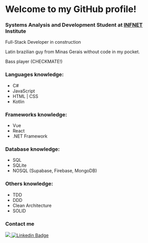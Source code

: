 
# Welcome to my GitHub profile!

### Systems Analysis and Development Student at <a href="https://www.infnet.edu.br/infnet" target="_blank">INFNET</a> Institute

Full-Stack Developer in construction 

Latin brazilian guy from Minas Gerais without code in my pocket.

Bass player (CHECKMATE!)

### Languages knowledge:
- C#
- JavaScript      
- HTML | CSS
- Kotlin 

### Frameworks knowledge:
- Vue
- React
- .NET Framework

### Database knowledge:
- SQL
- SQLite
- NOSQL (Supabase, Firebase, MongoDB)

### Others knowledge:
- TDD
- DDD
- Clean Architecture
- SOLID
   
### Contact me 
<a href="https://wa.me/<5531993390959>" target="_blank"><img src="https://img.shields.io/badge/WhatsApp-25D366?style=for-the-badge&logo=whatsapp&logoColor=white" target="_blank"> [![Linkedin Badge](https://img.shields.io/badge/LinkedIn-0077B5?style=for-the-badge&logo=linkedin&logoColor=white)](https://www.linkedin.com/in/pedro-cardoso-864542200/)</a>

